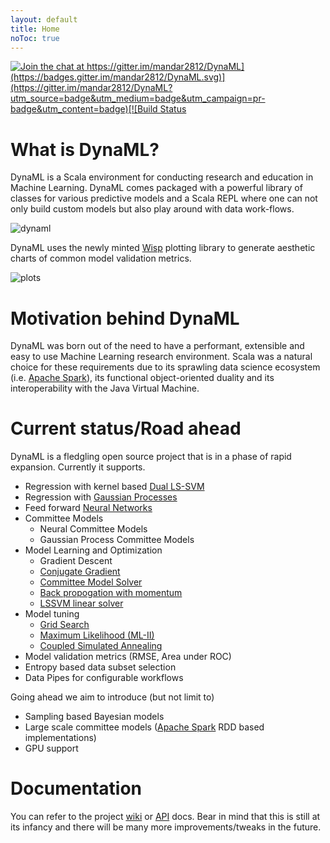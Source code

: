 ```yaml
---
layout: default
title: Home
noToc: true
---
```


[![Join the chat at https://gitter.im/mandar2812/DynaML](https://badges.gitter.im/mandar2812/DynaML.svg)](https://gitter.im/mandar2812/DynaML?utm_source=badge&utm_medium=badge&utm_campaign=pr-badge&utm_content=badge)[![Build Status](https://travis-ci.org/mandar2812/DynaML.svg?branch=branch-1.0)](https://travis-ci.org/mandar2812/DynaML)

What is DynaML?
=================
DynaML is a Scala environment for conducting research and education in Machine Learning. DynaML comes packaged with a powerful library of classes for various predictive models and a Scala REPL where one can not only build custom models but also play around with data work-flows.

![dynaml](https://cloud.githubusercontent.com/assets/1389553/13198526/4481d1b6-d80b-11e5-911b-4ba0a3e0c73e.png)

DynaML uses the newly minted [Wisp](https://github.com/quantifind/wisp) plotting library to generate aesthetic charts of common model validation metrics.

![plots](https://cloud.githubusercontent.com/assets/1389553/13198527/44834078-d80b-11e5-86bb-e16edf32d913.png)

Motivation behind DynaML
=================

DynaML was born out of the need to have a performant, extensible and easy to use Machine Learning research environment. Scala was a natural choice for these requirements due to its sprawling data science ecosystem (i.e. [Apache Spark](http://spark.apache.org/)), its functional object-oriented duality and its interoperability with the Java Virtual Machine.

Current status/Road ahead
=================

DynaML is a fledgling open source project that is in a phase of rapid expansion. Currently it supports.

* Regression with kernel based [Dual LS-SVM](/DynaML/models/#least-squares-support-vector-machines)
* Regression with [Gaussian Processes](/DynaML/models/#gaussian-processes)
* Feed forward [Neural Networks](/DynaML/models/#feed-forward-neural-networks)
* Committee Models
  - Neural Committee Models
  - Gaussian Process Committee Models
* Model Learning and Optimization
  - Gradient Descent
  - [Conjugate Gradient](/DynaML/optimization-primitives/#conjugate-gradient)
  - [Committee Model Solver](/DynaML/optimization-primitives/#committee-model-solver)
  - [Back propogation with momentum](/DynaML/optimization-primitives/#backpropagation-with-momentum)
  - [LSSVM linear solver](/DynaML/optimization-primitives/#dual-lssvm-solver)
* Model tuning
  * [Grid Search](/DynaML/optimization-primitives/#grid-search)
  * [Maximum Likelihood (ML-II)](/DynaML/optimization-primitives/#maximum-likelihood-ml-ii)
  * [Coupled Simulated Annealing](/DynaML/optimization-primitives/#coupled-simulated-annealing)
* Model validation metrics (RMSE, Area under ROC)
* Entropy based data subset selection
* Data Pipes for configurable workflows

Going ahead we aim to introduce (but not limit to)

* Sampling based Bayesian models
* Large scale committee models ([Apache Spark](http://spark.apache.org/) RDD based implementations)
* GPU support



Documentation
=============
You can refer to the project [wiki](https://github.com/mandar2812/DynaML/wiki) or [API](http://mandar2812.github.io/DynaML/target/site/scaladocs/index.html#package) docs. Bear in mind that this is still at its infancy and there will be many more improvements/tweaks in the future.
